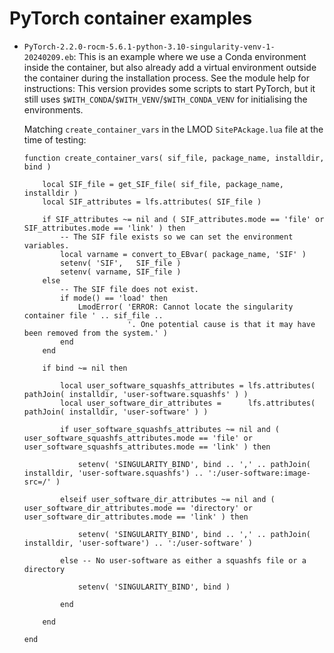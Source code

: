 # PyTorch container examples

-   `PyTorch-2.2.0-rocm-5.6.1-python-3.10-singularity-venv-1-20240209.eb`:
    This is an example where we use a Conda environment inside the container,
    but also already add a virtual environment outside the container during
    the installation process. See the module help for instructions: This version
    provides some scripts to start PyTorch, but it still uses 
    `$WITH_CONDA`/`$WITH_VENV`/`$WITH_CONDA_VENV` for initialising the
    environments.
    
    Matching `create_container_vars` in the LMOD `SitePAckage.lua` file at
    the time of testing:
    
    ```
    function create_container_vars( sif_file, package_name, installdir, bind )
    
        local SIF_file = get_SIF_file( sif_file, package_name, installdir )    
        local SIF_attributes = lfs.attributes( SIF_file )
    
        if SIF_attributes ~= nil and ( SIF_attributes.mode == 'file' or SIF_attributes.mode == 'link' ) then
            -- The SIF file exists so we can set the environment variables.
            local varname = convert_to_EBvar( package_name, 'SIF' )
            setenv( 'SIF',   SIF_file )
            setenv( varname, SIF_file )
        else
            -- The SIF file does not exist.
            if mode() == 'load' then
                LmodError( 'ERROR: Cannot locate the singularity container file ' .. sif_file ..
                           '. One potential cause is that it may have been removed from the system.' )
            end
        end
    
        if bind ~= nil then
    
            local user_software_squashfs_attributes = lfs.attributes( pathJoin( installdir, 'user-software.squashfs' ) )
            local user_software_dir_attributes =      lfs.attributes( pathJoin( installdir, 'user-software' ) )
    
            if user_software_squashfs_attributes ~= nil and ( user_software_squashfs_attributes.mode == 'file' or user_software_squashfs_attributes.mode == 'link' ) then
    
                setenv( 'SINGULARITY_BIND', bind .. ',' .. pathJoin( installdir, 'user-software.squashfs') .. ':/user-software:image-src=/' )
    
            elseif user_software_dir_attributes ~= nil and ( user_software_dir_attributes.mode == 'directory' or user_software_dir_attributes.mode == 'link' ) then
    
                setenv( 'SINGULARITY_BIND', bind .. ',' .. pathJoin( installdir, 'user-software') .. ':/user-software' )
    
            else -- No user-software as either a squashfs file or a directory
    
                setenv( 'SINGULARITY_BIND', bind )
    
            end
    
        end
    
    end
    ```

